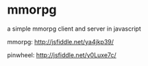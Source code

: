 mmorpg
======

a simple mmorpg client and server in javascript

mmorpg: http://jsfiddle.net/ya4jkp39/

pinwheel: http://jsfiddle.net/y0Luxe7c/
